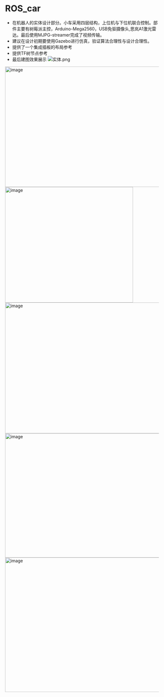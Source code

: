 # ROS_car

- 在机器人的实体设计部分。小车采用四层结构，上位机与下位机联合控制。部件主要有树莓派主控，Arduino-Mega2560，USB免驱摄像头,思岚A1激光雷达。最后使用MJPG-streamer完成了视频传输。
- 建议在设计初期要使用Gazebo进行仿真，验证算法合理性与设计合理性。
- 提供了一个集成插板的布局参考
- 提供TF树节点参考
- 最后建图效果展示
![实体.png](https://s2.loli.net/2025/02/12/m7MKjIWiY5uPE6z.png)

<img width="778" height="394" alt="image" src="https://github.com/user-attachments/assets/54e39dcb-4b8d-4807-ab19-e76f3a7fb90a" />

<img width="419" height="378" alt="image" src="https://github.com/user-attachments/assets/21457af0-048f-41d3-90e7-93e58dffbbcd" />

<img width="791" height="428" alt="image" src="https://github.com/user-attachments/assets/a497af27-8aa5-441c-8e61-d11559c883d0" />

<img width="752" height="406" alt="image" src="https://github.com/user-attachments/assets/835a3dc8-6f00-4e77-8188-ec77b562c398" />

<img width="816" height="440" alt="image" src="https://github.com/user-attachments/assets/e1afe11a-0371-4550-822d-71fe876e0b8c" />
